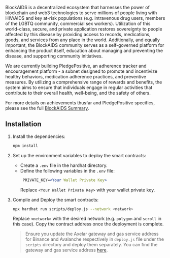 BlockAIDS is a decentralized ecosystem that harnesses the power of blockchain and web3 technologies to serve millions of people living with HIV/AIDS and key at-risk populations (e.g. intravenous drug users, members of the LGBTQ community, commercial sex workers). Utilization of this world-class, secure, and private application restores sovereignty to people affected by this disease by providing access to records, medications, goods, and services from any place in the world. Additionally, and equally important, the BlockAIDS community serves as a self-governed platform for enhancing the product itself, education about managing and preventing the disease, and supporting community initiatives.

We are currently building PledgePositive, an adherence tracker and encouragement platform - a subnet designed to promote and incentivize healthy behaviors, medication adherence practices, and preventive measures. By utilizing a comprehensive range of rewards and benefits, the system aims to ensure that individuals engage in regular activities that contribute to their overall health, well-being, and the safety of others.

For more details on achievements thusfar and PledgePositive specifics, please see the full [BlockAIDS Summary](../README.md).


## **Installation**

1. Install the dependencies:

   ```bash
   npm install
   ```

2. Set up the environment variables to deploy the smart contracts:

    - Create a `.env` file in the hardhat directory.
    - Define the following variables in the `.env` file:
      ```apache
       PRIVATE_KEY=<Your Wallet Private Key>
      ```
      Replace `<Your Wallet Private Key>` with your wallet private key.

3. Compile and Deploy the smart contracts:

   ```bash
   npx hardhat run scripts/deploy.js --network <network>
   ```

   Replace `<network>` with the desired network (e.g. `polygon` and `scroll` in this case). Copy the
   contract address once the deployment is complete.

   > Ensure you update the Axelar gateway and gas service address for Binance and Avalanche respectively in `deploy.js`
   file under the `scripts` directory and deploy them separately. You can find the gateway and gas service
   address [here](https://docs.axelar.dev/resources/testnet).
